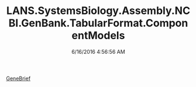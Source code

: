 ﻿---
title: LANS.SystemsBiology.Assembly.NCBI.GenBank.TabularFormat.ComponentModels
date: 6/16/2016 4:56:56 AM
---

[GeneBrief](T-LANS.SystemsBiology.Assembly.NCBI.GenBank.TabularFormat.ComponentModels.GeneBrief.html)
